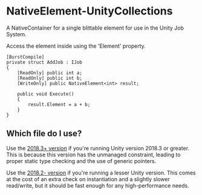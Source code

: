 # NativeElement-UnityCollections
A NativeContainer for a single blittable element for use in the Unity Job System.

Access the element inside using the 'Element' property.

    [BurstCompile]
    private struct AddJob : IJob
    {
        [ReadOnly] public int a;
        [ReadOnly] public int b;
        [WriteOnly] public NativeElement<int> result;

        public void Execute()
        {
            result.Element = a + b;
        }
    }

## Which file do I use?
Use the [2018.3+ version](https://github.com/Tom01098/NativeElement-UnityCollections/blob/master/NativeElement-2018.3%2B) if you're running Unity version 2018.3 or greater. This is because this version has the unmanaged constraint, leading to proper static type checking and the use of generic pointers.

Use the [2018.2- version](https://github.com/Tom01098/NativeElement-UnityCollections/blob/master/NativeElement-2018.2-.cs) if you're running a lesser Unity version. This comes at the cost of an extra check on instantiation and a slightly slower read/write, but it should  be fast enough for any high-performance needs.
